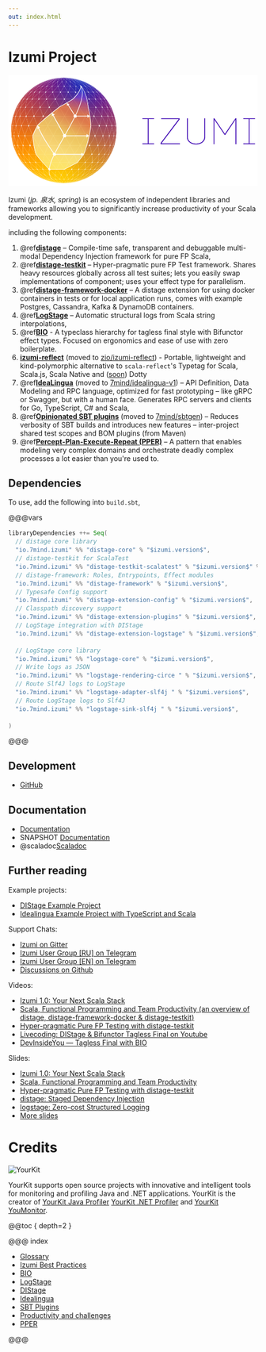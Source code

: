 ```yaml
---
out: index.html
---
```

Izumi Project
=============

![izumi-logo](media/izumi-logo-full-purple.png)

Izumi (*jp. 泉水, spring*) is an ecosystem of independent libraries and frameworks allowing you to significantly increase productivity of your Scala development.

including the following components:

1. @ref[**distage**](distage/00_distage.md) – Compile-time safe, transparent and debuggable multi-modal Dependency Injection framework for pure FP Scala,
2. @ref[**distage-testkit**](distage/distage-testkit.md) – Hyper-pragmatic pure FP Test framework. Shares heavy resources globally across all test suites; lets you easily swap implementations of component; uses your effect type for parallelism.
3. @ref[**distage-framework-docker**](distage/distage-framework-docker.md) – A distage extension for using docker containers in tests or for local application runs, comes with example Postgres, Cassandra, Kafka & DynamoDB containers.
4. @ref[**LogStage**](logstage/00_logstage.md) – Automatic structural logs from Scala string interpolations,
5. @ref[**BIO**](bio/00_bio.md) - A typeclass hierarchy for tagless final style with Bifunctor effect types. Focused on ergonomics and ease of use with zero boilerplate.
6. [**izumi-reflect**](https://github.com/zio/izumi-reflect) (moved to [zio/izumi-reflect](https://github.com/zio/izumi-reflect)) - Portable, lightweight and kind-polymorphic alternative to `scala-reflect`'s Typetag for Scala, Scala.js, Scala Native and ([soon](https://github.com/7mind/dotty-typetag-research)) Dotty
7. @ref[**IdeaLingua**](idealingua/00_idealingua.md) (moved to [7mind/idealingua-v1](https://github.com/7mind/idealingua-v1)) – API Definition, Data Modeling and RPC language, optimized for fast prototyping – like gRPC or Swagger, but with a human face. Generates RPC servers and clients for Go, TypeScript, C# and Scala,
8. @ref[**Opinionated SBT plugins**](sbt/00_sbt.md) (moved to [7mind/sbtgen](https://github.com/7mind/sbtgen)) – Reduces verbosity of SBT builds and introduces new features – inter-project shared test scopes and BOM plugins (from Maven)
9. @ref[**Percept-Plan-Execute-Repeat (PPER)**](pper/00_pper.md) – A pattern that enables modeling very complex domains and orchestrate deadly complex processes a lot easier than you're used to.


Dependencies
------------

To use, add the following into `build.sbt`,

@@@vars

```scala
libraryDependencies ++= Seq(
  // distage core library
  "io.7mind.izumi" %% "distage-core" % "$izumi.version$",
  // distage-testkit for ScalaTest
  "io.7mind.izumi" %% "distage-testkit-scalatest" % "$izumi.version$" % Test,
  // distage-framework: Roles, Entrypoints, Effect modules
  "io.7mind.izumi" %% "distage-framework" % "$izumi.version$",
  // Typesafe Config support
  "io.7mind.izumi" %% "distage-extension-config" % "$izumi.version$",
  // Classpath discovery support
  "io.7mind.izumi" %% "distage-extension-plugins" % "$izumi.version$",
  // LogStage integration with DIStage
  "io.7mind.izumi" %% "distage-extension-logstage" % "$izumi.version$",

  // LogStage core library
  "io.7mind.izumi" %% "logstage-core" % "$izumi.version$",
  // Write logs as JSON
  "io.7mind.izumi" %% "logstage-rendering-circe " % "$izumi.version$",
  // Route Slf4J logs to LogStage
  "io.7mind.izumi" %% "logstage-adapter-slf4j " % "$izumi.version$",
  // Route LogStage logs to Slf4J
  "io.7mind.izumi" %% "logstage-sink-slf4j " % "$izumi.version$",

)
```
@@@

Development
-----------

* [GitHub](https://github.com/7mind/izumi)

Documentation
-------------

* [Documentation](https://izumi.7mind.io/)
* SNAPSHOT [Documentation](https://izumi.7mind.io/latest/snapshot/)
* @scaladoc[Scaladoc](izumi.index)


Further reading
---------------

Example projects:

* [DIStage Example Project](https://github.com/7mind/distage-example)
* [Idealingua Example Project with TypeScript and Scala](https://github.com/7mind/idealingua-example)

Support Chats:

* [Izumi on Gitter](https://gitter.im/7mind/izumi)
* [Izumi User Group [RU] on Telegram](https://t.me/scala_any/708)
* [Izumi User Group [EN] on Telegram](https://t.me/izumi_en)
* [Discussions on Github](https://github.com/7mind/izumi/discussions)

Videos:

* [Izumi 1.0: Your Next Scala Stack](https://www.youtube.com/watch?v=o65sKWnFyk0)
* [Scala, Functional Programming and Team Productivity (an overview of distage, distage-framework-docker & distage-testkit)](https://www.youtube.com/watch?v=QbdeVoL4hBk)
* [Hyper-pragmatic Pure FP Testing with distage-testkit](https://www.youtube.com/watch?v=CzpvjkUukAs)
* [Livecoding: DIStage & Bifunctor Tagless Final on Youtube](https://www.youtube.com/watch?v=C0srg5T0E4o&t=4971)
* [DevInsideYou — Tagless Final with BIO](https://www.youtube.com/watch?v=ZdGK1uedAE0&t=580s)

Slides:

* [Izumi 1.0: Your Next Scala Stack](https://www.slideshare.net/7mind/izumi-10-your-next-scala-stack)
* [Scala, Functional Programming and Team Productivity](https://www.slideshare.net/7mind/scala-functional-programming-and-team-productivity)
* [Hyper-pragmatic Pure FP Testing with distage-testkit](https://www.slideshare.net/7mind/hyperpragmatic-pure-fp-testing-with-distagetestkit)
* [distage: Staged Dependency Injection](https://www.slideshare.net/7mind/scalaua-distage-staged-dependency-injection)
* [logstage: Zero-cost Structured Logging](https://www.slideshare.net/7mind/logstage-zerocosttructuredlogging)
* [More slides](https://github.com/7mind/slides)

Credits
=======

![YourKit](https://www.yourkit.com/images/yklogo.png)

YourKit supports open source projects with innovative and intelligent tools
for monitoring and profiling Java and .NET applications.
YourKit is the creator of [YourKit Java Profiler](https://www.yourkit.com/java/profiler/)
[YourKit .NET Profiler](https://www.yourkit.com/.net/profiler/) and
[YourKit YouMonitor](https://www.yourkit.com/youmonitor/).

@@toc { depth=2 }

@@@ index

* [Glossary](glossary.md)
* [Izumi Best Practices](guidelines.md)
* [BIO](bio/00_bio.md)
* [LogStage](logstage/00_logstage.md)
* [DIStage](distage/00_distage.md)
* [Idealingua](idealingua/00_idealingua.md)
* [SBT Plugins](sbt/00_sbt.md)
* [Productivity and challenges](manifesto/00_manifesto.md)
* [PPER](pper/00_pper.md)

@@@
